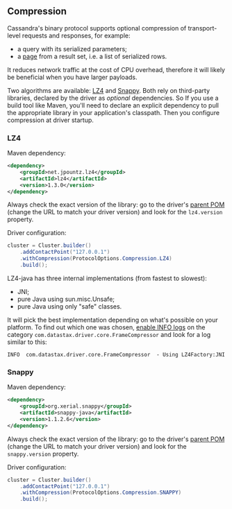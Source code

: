 ## Compression

Cassandra's binary protocol supports optional compression of
transport-level requests and responses, for example:

* a query with its serialized parameters;
* a [page](../paging/) from a result set, i.e. a list of serialized
  rows.

It reduces network traffic at the cost of CPU overhead, therefore it
will likely be beneficial when you have larger payloads.

Two algorithms are available:
[LZ4](https://github.com/jpountz/lz4-java) and
[Snappy](https://code.google.com/p/snappy/).
Both rely on third-party libraries, declared by the driver as *optional*
dependencies. So If you use a build tool like Maven, you'll need to
declare an explicit dependency to pull the appropriate library in your
application's classpath. Then you configure compression at driver
startup.

### LZ4

Maven dependency:

```xml
<dependency>
    <groupId>net.jpountz.lz4</groupId>
    <artifactId>lz4</artifactId>
    <version>1.3.0</version>
</dependency>
```

Always check the exact version of the library: go to the driver's
[parent POM][pom] (change the URL to match your driver version) and look
for the `lz4.version` property.

Driver configuration:

```java
cluster = Cluster.builder()
    .addContactPoint("127.0.0.1")
    .withCompression(ProtocolOptions.Compression.LZ4)
    .build();
```

LZ4-java has three internal implementations (from fastest to slowest):

* JNI;
* pure Java using sun.misc.Unsafe;
* pure Java using only "safe" classes.

It will pick the best implementation depending on what's possible on
your platform. To find out which one was chosen, [enable INFO
logs](../logging/) on the category
`com.datastax.driver.core.FrameCompressor` and look for a log similar to
this:

```
INFO  com.datastax.driver.core.FrameCompressor  - Using LZ4Factory:JNI
```

### Snappy

Maven dependency:

```xml
<dependency>
    <groupId>org.xerial.snappy</groupId>
    <artifactId>snappy-java</artifactId>
    <version>1.1.2.6</version>
</dependency>
```

Always check the exact version of the library: go to the driver's
[parent POM][pom] (change the URL to match your driver version) and look
for the `snappy.version` property.

Driver configuration:

```java
cluster = Cluster.builder()
    .addContactPoint("127.0.0.1")
    .withCompression(ProtocolOptions.Compression.SNAPPY)
    .build();
```

[pom]: https://repo1.maven.org/maven2/com/datastax/cassandra/cassandra-driver-parent/3.1.2/cassandra-driver-parent-3.1.2.pom
